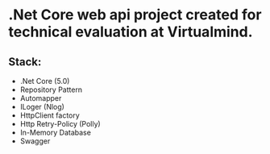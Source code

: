 # .Net Core web api project created for technical evaluation at Virtualmind.

## Stack:

* .Net Core (5.0)
* Repository Pattern
* Automapper
* ILoger (Nlog)
* HttpClient factory
* Http Retry-Policy (Polly)
* In-Memory Database
* Swagger
